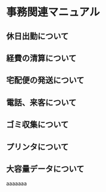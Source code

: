 # 事務関連マニュアル
## 休日出勤について
## 経費の清算について
## 宅配便の発送について
## 電話、来客について
## ゴミ収集について
## プリンタについて
## 大容量データについて
aaaaaaa